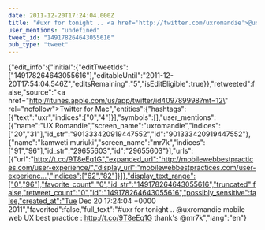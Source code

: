 ```yaml
---
date: 2011-12-20T17:24:04.000Z
title: "#uxr for tonight .. <a href='http://twitter.com/uxromandie'>@uxromandie</a> mobile web UX best practice : http://t.co/9T8eEq1G thank's <a href='http://twitter.com/mr7k'>@mr7k</a>″"
user_mentions: "undefined"
tweet_id: "149178264643055616"
pub_type: "tweet"
---
```

{"edit_info":{"initial":{"editTweetIds":["149178264643055616"],"editableUntil":"2011-12-20T17:54:04.546Z","editsRemaining":"5","isEditEligible":true}},"retweeted":false,"source":"<a href=\"http://itunes.apple.com/us/app/twitter/id409789998?mt=12\" rel=\"nofollow\">Twitter for Mac</a>","entities":{"hashtags":[{"text":"uxr","indices":["0","4"]}],"symbols":[],"user_mentions":[{"name":"UX Romandie","screen_name":"uxromandie","indices":["20","31"],"id_str":"901333420919447552","id":"901333420919447552"},{"name":"kamweti muriuki","screen_name":"mr7k","indices":["91","96"],"id_str":"29655603","id":"29655603"}],"urls":[{"url":"http://t.co/9T8eEq1G","expanded_url":"http://mobilewebbestpractices.com/user-experience/","display_url":"mobilewebbestpractices.com/user-experienc…","indices":["62","82"]}]},"display_text_range":["0","96"],"favorite_count":"0","id_str":"149178264643055616","truncated":false,"retweet_count":"0","id":"149178264643055616","possibly_sensitive":false,"created_at":"Tue Dec 20 17:24:04 +0000 2011","favorited":false,"full_text":"#uxr for tonight .. @uxromandie mobile web UX best practice : http://t.co/9T8eEq1G thank's @mr7k","lang":"en"}
